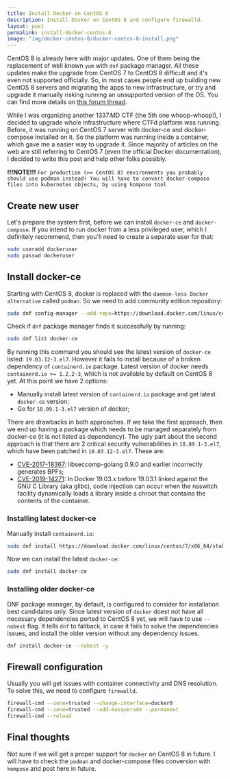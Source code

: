 ```yaml
---
title: Install Docker on CentOS 8
description: Install Docker on CentOS 8 and configure firewalld.
layout: post
permalink: install-docker-centos-8
image: "img/docker-centos-8/docker-centos-8-install.png"
---
```

CentOS 8 is already here with major updates. One of them being the replacement of well known `yum` with `dnf` package manager. All these updates make the upgrade from CentOS 7 to CentOS 8 difficult and it's even not supported officially. So, in most cases people end up building new CentOS 8 servers and migrating the apps to new infrastructure, or try and upgrade it manually risking running an unsupported version of the OS. You can find more details on [this forum thread](https://forums.centos.org/viewtopic.php?t=71848#p302574 "CentOS 7 to CentOS 8 upgrade script - CentOS").

While I was organizing another 1337.MD CTF (the 5th one whoop-whoop!), I decided to upgrade whole infrastructure where CTFd platform was running. Before, it was running on CentOS 7 server with docker-ce and docker-compose installed on it. So the platform was running inside a container, which gave me a easier way to upgrade it. Since majority of articles on the web are still referring to CentOS 7 (even the official Docker documentation), I decided to write this post and help other folks possibly.

**!!!NOTE!!!** `For production (>= CentOS 8) environments you probably should use podman instead! You will have to convert docker-compose files into kubernetes objects, by using kompose tool`


## Create new user

Let's prepare the system first, before we can install `docker-ce` and `docker-compose`. If you intend to run docker from a less privileged user, which I definitely recommend, then you'll need to create a separate user for that:

```bash
sudo useradd dockeruser
sudo passwd dockeruser
```


## Install docker-ce

Starting with CentOS 8, docker is replaced with the `daemon-less Docker alternative` called `podman`. So we need to add community edition repository:

```bash
sudo dnf config-manager --add-repo=https://download.docker.com/linux/centos/docker-ce.repo
```

Check if `dnf` package manager finds it successfully by running:

```bash
sudo dnf list docker-ce
```

By running this command you should see the latest version of `docker-ce` listed: `19.03.12-3.el7`. However it fails to install because of a broken dependency of `containerd.io` package. Latest version of docker needs `containerd.io >= 1.2.2-3`, which is not available by default on CentOS 8 yet. At this point we have 2 options:

- Manually install latest version of `containerd.io` package and get latest `docker-ce` version;
- Go for `18.09.1-3.el7` version of docker;

There are drawbacks in both approaches. If we take the first approach, then we end up having a package which needs to be managed separately from docker-ce (it is not listed as dependency). The ugly part about the second approach is that there are 2 critical security vulnerabilities in `18.09.1-3.el7`, which have been patched in `19.03.12-3.el7`. These are:

- [CVE-2017-18367](https://nvd.nist.gov/vuln/detail/CVE-2017-18367 "libseccomp-golang 0.9.0 and earlier incorrectly generates BPFs"): libseccomp-golang 0.9.0 and earlier incorrectly generates BPFs;
- [CVE-2019-14271](https://nvd.nist.gov/vuln/detail/CVE-2019-14271 "code injection can occur when the nsswitch facility dynamically loads a library"): In Docker 19.03.x before 19.03.1 linked against the GNU C Library (aka glibc), code injection can occur when the nsswitch facility dynamically loads a library inside a chroot that contains the contents of the container.

### Installing latest docker-ce

Manually install `containerd.io`:

```bash
sudo dnf install https://download.docker.com/linux/centos/7/x86_64/stable/Packages/containerd.io-1.2.6-3.3.el7.x86_64.rpm
```

Now we can install the latest `docker-ce`:

```bash
sudo dnf install docker-ce
```

### Installing older docker-ce
DNF package manager, by default, is configured to consider for installation best candidates only. Since latest version of `docker` doest not have all necessary dependencies ported to CentOS 8 yet, we will have to use `--nobest` flag. It tells `dnf` to fallback, in case it fails to solve the dependencies issues, and install the older version without any dependency issues.

```bash
dnf install docker-ce --nobest -y
```


## Firewall configuration

Usually you will get issues with container connectivity and DNS resolution. To solve this, we need to configure `firewalld`.

```bash
firewall-cmd --zone=trusted --change-interface=docker0
firewall-cmd --zone=trusted --add-masquerade --permanent
firewall-cmd --reload
```

## Final thoughts

Not sure if we will get a proper support for `docker` on CentOS 8 in future. I will have to check the `podman` and docker-compose files conversion with `kompose` and post here in future.